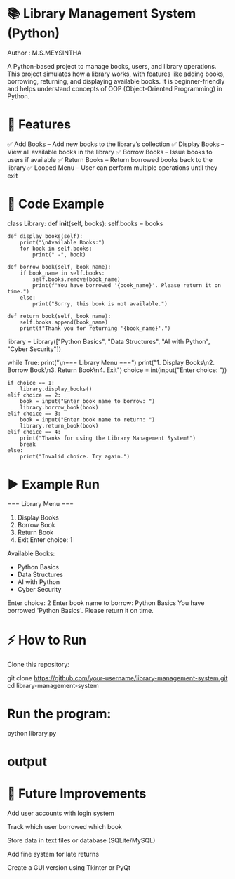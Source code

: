 # 📚 Library Management System (Python)

Author : M.S.MEYSINTHA

A Python-based project to manage books, users, and library operations.
This project simulates how a library works, with features like adding books, borrowing, returning, and displaying available books.
It is beginner-friendly and helps understand concepts of OOP (Object-Oriented Programming) in Python.

# 📌 Features

✅ Add Books – Add new books to the library’s collection
✅ Display Books – View all available books in the library
✅ Borrow Books – Issue books to users if available
✅ Return Books – Return borrowed books back to the library
✅ Looped Menu – User can perform multiple operations until they exit

# 📜 Code Example
class Library:
    def __init__(self, books):
        self.books = books

    def display_books(self):
        print("\nAvailable Books:")
        for book in self.books:
            print(" -", book)

    def borrow_book(self, book_name):
        if book_name in self.books:
            self.books.remove(book_name)
            print(f"You have borrowed '{book_name}'. Please return it on time.")
        else:
            print("Sorry, this book is not available.")

    def return_book(self, book_name):
        self.books.append(book_name)
        print(f"Thank you for returning '{book_name}'.")


library = Library(["Python Basics", "Data Structures", "AI with Python", "Cyber Security"])

while True:
    print("\n=== Library Menu ===")
    print("1. Display Books\n2. Borrow Book\n3. Return Book\n4. Exit")
    choice = int(input("Enter choice: "))

    if choice == 1:
        library.display_books()
    elif choice == 2:
        book = input("Enter book name to borrow: ")
        library.borrow_book(book)
    elif choice == 3:
        book = input("Enter book name to return: ")
        library.return_book(book)
    elif choice == 4:
        print("Thanks for using the Library Management System!")
        break
    else:
        print("Invalid choice. Try again.")

# ▶️ Example Run
=== Library Menu ===
1. Display Books
2. Borrow Book
3. Return Book
4. Exit
Enter choice: 1

Available Books:
 - Python Basics
 - Data Structures
 - AI with Python
 - Cyber Security

Enter choice: 2
Enter book name to borrow: Python Basics
You have borrowed 'Python Basics'. Please return it on time.

# ⚡ How to Run

Clone this repository:

git clone https://github.com/your-username/library-management-system.git
cd library-management-system


# Run the program:

python library.py

# output



# 🚀 Future Improvements

Add user accounts with login system

Track which user borrowed which book

Store data in text files or database (SQLite/MySQL)

Add fine system for late returns

Create a GUI version using Tkinter or PyQt
